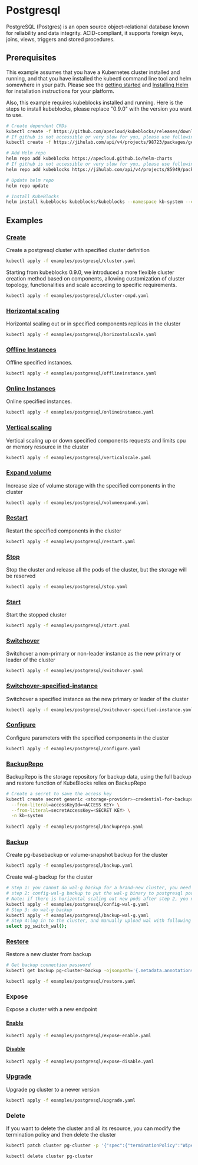 # Postgresql

PostgreSQL (Postgres) is an open source object-relational database known for reliability and data integrity. ACID-compliant, it supports foreign keys, joins, views, triggers and stored procedures.

## Prerequisites

This example assumes that you have a Kubernetes cluster installed and running, and that you have installed the kubectl command line tool and helm somewhere in your path. Please see the [getting started](https://kubernetes.io/docs/setup/)  and [Installing Helm](https://helm.sh/docs/intro/install/) for installation instructions for your platform.

Also, this example requires kubeblocks installed and running. Here is the steps to install kubeblocks, please replace "0.9.0" with the version you want to use.
```bash
# Create dependent CRDs
kubectl create -f https://github.com/apecloud/kubeblocks/releases/download/v0.9.0/kubeblocks_crds.yaml
# If github is not accessible or very slow for you, please use following command instead
kubectl create -f https://jihulab.com/api/v4/projects/98723/packages/generic/kubeblocks/v0.9.0/kubeblocks_crds.yaml

# Add Helm repo 
helm repo add kubeblocks https://apecloud.github.io/helm-charts
# If github is not accessible or very slow for you, please use following repo instead
helm repo add kubeblocks https://jihulab.com/api/v4/projects/85949/packages/helm/stable

# Update helm repo
helm repo update

# Install KubeBlocks
helm install kubeblocks kubeblocks/kubeblocks --namespace kb-system --create-namespace --version="0.9.0"
```
 

## Examples

### [Create](cluster.yaml) 
Create a postgresql cluster with specified cluster definition 
```bash
kubectl apply -f examples/postgresql/cluster.yaml
```
Starting from kubeblocks 0.9.0, we introduced a more flexible cluster creation method based on components, allowing customization of cluster topology, functionalities and scale according to specific requirements.
```bash
kubectl apply -f examples/postgresql/cluster-cmpd.yaml
```
### [Horizontal scaling](horizontalscale.yaml)
Horizontal scaling out or in specified components replicas in the cluster
```bash
kubectl apply -f examples/postgresql/horizontalscale.yaml
```

### [Offline Instances](offlineinstance.yaml)
Offline specified instances.
```bash
kubectl apply -f examples/postgresql/offlineinstance.yaml
```

### [Online Instances](onlineinstance.yaml)
Online specified instances.
```bash
kubectl apply -f examples/postgresql/onlineinstance.yaml
```

### [Vertical scaling](verticalscale.yaml)
Vertical scaling up or down specified components requests and limits cpu or memory resource in the cluster
```bash
kubectl apply -f examples/postgresql/verticalscale.yaml
```

### [Expand volume](volumeexpand.yaml)
Increase size of volume storage with the specified components in the cluster
```bash
kubectl apply -f examples/postgresql/volumeexpand.yaml
```

### [Restart](restart.yaml)
Restart the specified components in the cluster
```bash
kubectl apply -f examples/postgresql/restart.yaml
```

### [Stop](stop.yaml)
Stop the cluster and release all the pods of the cluster, but the storage will be reserved
```bash
kubectl apply -f examples/postgresql/stop.yaml
```

### [Start](start.yaml)
Start the stopped cluster
```bash
kubectl apply -f examples/postgresql/start.yaml
```

### [Switchover](switchover.yaml)
Switchover a non-primary or non-leader instance as the new primary or leader of the cluster
```bash
kubectl apply -f examples/postgresql/switchover.yaml
```

### [Switchover-specified-instance](switchover-specified-instance.yaml)
Switchover a specified instance as the new primary or leader of the cluster
```bash
kubectl apply -f examples/postgresql/switchover-specified-instance.yaml
```

### [Configure](configure.yaml)
Configure parameters with the specified components in the cluster
```bash
kubectl apply -f examples/postgresql/configure.yaml
```

### [BackupRepo](backuprepo.yaml)
BackupRepo is the storage repository for backup data, using the full backup and restore function of KubeBlocks relies on BackupRepo
```bash
# Create a secret to save the access key
kubectl create secret generic <storage-provider>-credential-for-backuprepo\
  --from-literal=accessKeyId=<ACCESS KEY> \
  --from-literal=secretAccessKey=<SECRET KEY> \
  -n kb-system 
  
kubectl apply -f examples/postgresql/backuprepo.yaml
```

### [Backup](backup.yaml)
Create pg-basebackup or volume-snapshot backup for the cluster
```bash
kubectl apply -f examples/postgresql/backup.yaml
```
Create wal-g backup for the cluster
```bash
# Step 1: you cannot do wal-g backup for a brand-new cluster, you need to insert some data before backup
# step 2: config-wal-g backup to put the wal-g binary to postgresql pods and configure the archive_command
# Note: if there is horizontal scaling out new pods after step 2, you need to do config-wal-g again
kubectl apply -f examples/postgresql/config-wal-g.yaml
# Step 3: do wal-g backup
kubectl apply -f examples/postgresql/backup-wal-g.yaml
# Step 4:log in to the cluster, and manually upload wal with following sql statement
select pg_switch_wal();
```

### [Restore](restore.yaml)
Restore a new cluster from backup
```bash
# Get backup connection password
kubectl get backup pg-cluster-backup -ojsonpath='{.metadata.annotations.dataprotection\.kubeblocks\.io\/connection-password}' -n default

kubectl apply -f examples/postgresql/restore.yaml
```

### Expose
Expose a cluster with a new endpoint
#### [Enable](expose-enable.yaml)
```bash
kubectl apply -f examples/postgresql/expose-enable.yaml
```
#### [Disable](expose-disable.yaml)
```bash
kubectl apply -f examples/postgresql/expose-disable.yaml
```

### [Upgrade](upgrade.yaml)
Upgrade pg cluster to a newer version
```bash
kubectl apply -f examples/postgresql/upgrade.yaml
```

### Delete
If you want to delete the cluster and all its resource, you can modify the termination policy and then delete the cluster
```bash
kubectl patch cluster pg-cluster -p '{"spec":{"terminationPolicy":"WipeOut"}}' --type="merge"

kubectl delete cluster pg-cluster
```
